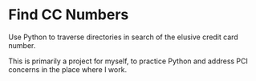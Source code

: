 Find CC Numbers
=============

Use Python to traverse directories in search of the elusive credit card number.

This is primarily a project for myself, to practice Python and address PCI concerns in the place where I work.
